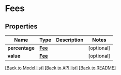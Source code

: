 # Fees

## Properties
Name | Type | Description | Notes
------------ | ------------- | ------------- | -------------
**percentage** | [**Fee**](Fee.md) |  | [optional] 
**value** | [**Fee**](Fee.md) |  | [optional] 

[[Back to Model list]](../README.md#documentation-for-models) [[Back to API list]](../README.md#documentation-for-api-endpoints) [[Back to README]](../README.md)


